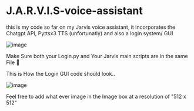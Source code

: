 # J.A.R.V.I.S-voice-assistant
this is my code so far on my Jarvis voice assistant, it incorporates the Chatgpt API, Pyttsx3 TTS (unfortunatly) and also a login system/ GUI

![image](https://github.com/offEVO/J.A.R.V.I.S-voice-assistant/assets/140699812/22cbb022-eeca-45e1-92e7-7088d6b0b29e)

Make Sure both your Login.py and Your Jarvis main scripts are in the same File 📂

This is How the Login GUI code should look.. 

![image](https://github.com/offEVO/J.A.R.V.I.S-voice-assistant/assets/140699812/bb60f315-a03b-4faf-87a1-ac5b85b1e54d)

Feel free to add what ever image in the Image box at a resolution of "512 x 512"

